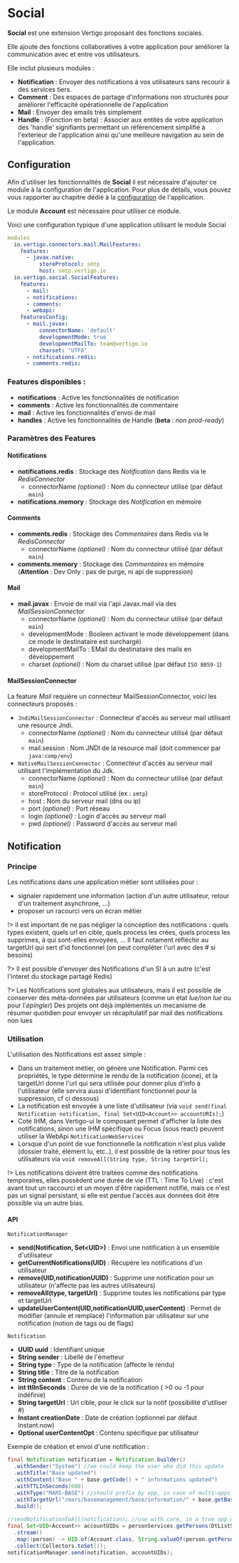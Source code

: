 # Social

**Social** est une extension Vertigo proposant des fonctions sociales.

Elle ajoute des fonctions collaboratives à votre application pour améliorer la communication avec et entre vos utilisateurs.

Elle inclut plusieurs modules :

- **Notification** : Envoyer des notifications à vos utilisateurs sans recourir à des services tiers.
- **Comment** : Des espaces de partage d'informations non structurés pour améliorer l'efficacité opérationnelle de l'application
- **Mail** : Envoyer des emails très simplement
- **Handle** : (Fonction en beta) : Associer aux entités de votre application des 'handle' signifiants permettant un référencement simplifié à l'exterieur de l'application ainsi qu'une meilleure navigation au sein de l'application.

## Configuration

Afin d'utiliser les fonctionnalités de **Social** il est nécessaire d'ajouter ce module à la configuration de l'application.
Pour plus de détails, vous pouvez vous rapporter au chapitre dédié à la [configuration](/basic/configuration) de l'application.

Le module **Account** est nécessaire pour utiliser ce module.

Voici une configuration typique d'une application utilisant le module Social

```yaml
modules
  io.vertigo.connectors.mail.MailFeatures:
    features:
      - javax.native:
          storeProtocol: smtp
          host: smtp.vertigo.io
  io.vertigo.social.SocialFeatures:
    features:
      - mail:
      - notifications:
      - comments:
      - webapi:
    featuresConfig:
	  - mail.javax:
          connectorName: 'default'
          developmentMode: true
          developmentMailTo: team@vertigo.io
          charset: "UTF8"
      - notifications.redis:
      - comments.redis:
```

### Features disponibles :
- **notifications** : Active les fonctionnalités de notification
- **comments** : Active les fonctionnalités de commentaire
- **mail** : Active les fonctionnalités d'envoi de mail
- **handles** : Active les fonctionnalités de Handle (**beta** : *non prod-ready*)

### Paramètres des Features 

#### Notifications
- **notifications.redis** : Stockage des *Notification* dans Redis via le *RedisConnector*
  - connectorName *(optionel)* : Nom du connecteur utilisé (par défaut `main`)
- **notifications.memory** : Stockage des *Notification* en mémoire

#### Comments
- **comments.redis** : Stockage des *Commentaires* dans Redis via le *RedisConnector*
  - connectorName *(optionel)* : Nom du connecteur utilisé (par défaut `main`)
- **comments.memory** : Stockage des *Commentaires* en mémoire (**Attention** : Dev Only : pas de purge, ni api de suppression)

#### Mail
- **mail.javax** : Envoie de mail via l'api Javax.mail via des *MailSessionConnector*
  - connectorName *(optionel)* : Nom du connecteur utilisé (par défaut `main`)
  - developmentMode : Booleen activant le mode développement (dans ce mode le destinataire est surchargé)
  - developmentMailTo  : EMail du destinataire des mails en développement
  - charset *(optionel)* : Nom du charset utilisé (par défaut `ISO 8859-1`)

#### MailSessionConnector

La feature *Mail* requière un connecteur MailSessionConnector, voici les connecteurs proposés : 

- `JndiMailSessionConnector` : Connecteur d'accès au serveur mail utilisant une resource Jndi.
  - connectorName *(optionel)* : Nom du connecteur utilisé (par défaut `main`)
  - mail.session : Nom JNDI de la resource mail (doit commencer par `java:comp/env`)
- `NativeMailSessionConnector` : Connecteur d'accès au serveur mail utilisant l'implémentation du Jdk.
  - connectorName *(optionel)* : Nom du connecteur utilisé (par défaut `main`)
  - storeProtocol : Protocol utilisé (ex : `smtp`)
  - host : Nom du serveur mail (dns ou ip)
  - port *(optionel)* : Port réseau
  - login *(optionel)* : Login d'accès au serveur mail
  - pwd *(optionel)* : Password d'accès au serveur mail
  
  
## Notification

### Principe

Les notifications dans une application métier sont utilisées pour :
- signaler rapidement une information (action d'un autre utilisateur, retour d'un traitement asynchrone, ...)
- proposer un racourci vers un écran métier

!> Il est important de ne pas négliger la conception des notifications : quels types existent, quels url en cible, quels process les crées, quels process les supprimes, à qui sont-elles envoyées, ...
   Il faut notament réfléchir au targetUrl qui sert d'id fonctionnel (on peut compléter l'url avec des # si besoins)

?> Il est possible d'envoyer des Notifications d'un SI à un autre (c'est l'interet du stockage partagé Redis)

?> Les Notifications sont globales aux utilisateurs, mais il est possible de conserver des méta-données par utilisateurs (comme un état *lue/non lue* ou pour l'*épingler*)
   Des projets ont déjà implémentés un mecanisme de résumer quotidien pour envoyer un récapitulatif par mail des notifications non lues


### Utilisation

L'utilisation des Notifications est assez simple : 
- Dans un traitement métier, on génère une Notification. Parmi ces propriétés, le type détermine le rendu de la notification (icone), et la targetUrl donne l'url qui sera utilisée pour donner plus d'info à l'utilisateur (elle servira aussi d'identifiant fonctionnel pour la suppression, cf ci dessous)
- La notification est envoyée à une liste d'utilisateur (via `void send(final Notification notification, final Set<UID<Account>> accountURIs);`)
- Coté IHM, dans Vertigo-ui le composant <v-notification> permet d'afficher la liste des notifications, sinon une IHM spécifique ou Focus (sous react) peuvent utiliser la WebApi `NotificationWebServices`
- Lorsque d'un point de vue fonctionnelle la notification n'est plus valide (dossier traité, élément lu, etc..), il est possible de la retirer pour tous les utilisateurs via `void removeAll(String type, String targetUrl);`
	
!> Les notifications doivent être traitées comme des notifications temporaires, elles possèdent une durée de vie (TTL : Time To Live) : c'est avant tout un raccourci et un moyen d'être rapidement notifié, mais ce n'est pas un signal persistant, si elle est perdue l'accès aux données doit être possible via un autre bias.

#### API

`NotificationManager`
- **send(Notification, Set<UID<Account>>)** : Envoi une notification à un ensemble d'utilisateur
- **getCurrentNotifications(UID<Account>)** : Récupère les notifications d'un utilisateur
- **remove(UID<Account>,notificationUUID)** : Supprime une notification pour un utilisateur (n'affecte pas les autres utilisateurs)
- **removeAll(type, targetUrl)** : Supprime toutes les notifications par type et targetUrl
- **updateUserContent(UID<Account>,notificationUUID,userContent)** : Permet de modifier (annule et remplace) l'information par utilisateur sur une notification (notion de tags ou de flags)

`Notification`
- **UUID uuid** : Identifiant unique
- **String sender** : Libellé de l'émetteur 
- **String type** : Type de la notification (affecte le rendu)
- **String title** : Titre de la notification
- **String content** : Contenu de la notification
- **int ttlInSeconds** : Durée de vie de la notification ( >0 ou -1 pour indéfinie)
- **String targetUrl** : Url cible, pour le click sur la notif (possibilité d'utiliser #)
- **Instant creationDate** : Date de création (optionnel par défaut Instant.now)
- **Optional<String> userContentOpt** : Contenu spécifique par utilisateur

Exemple de création et envoi d'une notification :

```java
final Notification notification = Notification.builder()
  .withSender("System") //we could keep the user who did this update
  .withTitle("Base updated")
  .withContent("Base " + base.getCode() + " informations updated")
  .withTTLInSeconds(600)
  .withType("MARS-BASE") //should prefix by app, in case of multi-apps notifications
  .withTargetUrl("/mars/basemanagement/base/information/" + base.getBaseId()) //we may use a parameter to reference the good url
  .build();
 
//sendNotificationToAll(notification); //use with care, in a true app we should use security rules to get the users list
final Set<UID<Account>> accountUIDs = personServices.getPersons(DtListState.of(null))
  .stream()
  .map((person) -> UID.of(Account.class, String.valueOf(person.getPersonId())))
  .collect(Collectors.toSet());
notificationManager.send(notification, accountUIDs);
```
